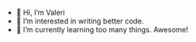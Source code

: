 - 👋 Hi, I’m Valeri
- 👀 I’m interested in writing better code.
- 🌱 I’m currently learning too many things. Awesome!

<!---
valhristov/valhristov is a ✨ special ✨ repository because its `README.md` (this file) appears on your GitHub profile.
You can click the Preview link to take a look at your changes.
--->

